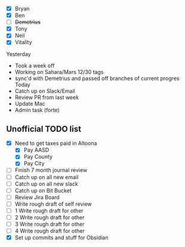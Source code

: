 - [x] Bryan 
- [x] Ben
- [ ] ~~Demetrius~~
- [x] Tony
- [x] Neil
- [x] Vitality

Yesterday
- Took a week off
- Working on Sahara/Mars 12/30 tags
- sync'd with Demetrius and passed off branches of current progres
Today
- Catch up on Slack/Email
- Review PR from last week
- Update Mac
- Admin task (forte)

## Unofficial TODO list
- [x] Need to get taxes paid in Altoona
	- [x] Pay AASD
	- [x] Pay County
	- [x] Pay City
- [ ] Finish 7 month journal review
- [ ] Catch up on all new email
- [ ] Catch up on all new slack
- [ ] Catch up on Bit Bucket
- [ ] Review Jira Board
- [ ] Write rough draft of self review
- [ ] 1 Write rough draft for other
- [ ] 2 Write rough draft for other
- [ ] 3 Write rough draft for other
- [ ] 4 Write rough draft for other
- [x] Set up commits and stuff for Obsidian
